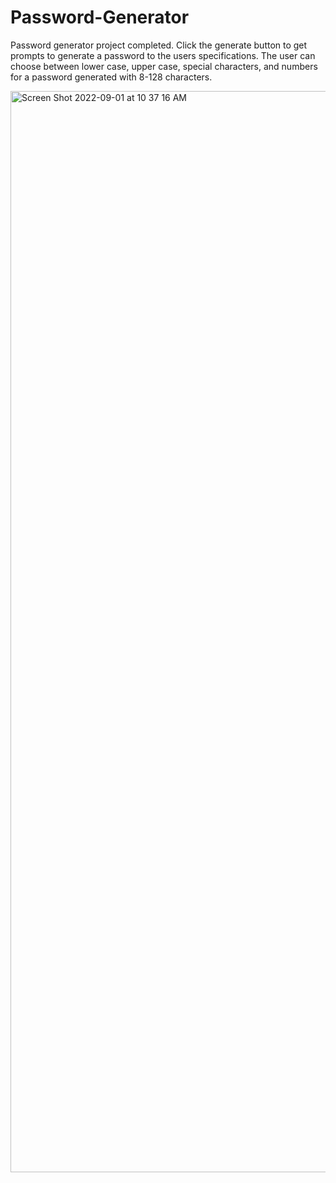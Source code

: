 # Password-Generator
Password generator project completed. Click the generate button to get prompts to generate a password to the users specifications. The user can choose between lower case, upper case, special characters, and numbers for a password generated with 8-128 characters. 


<img width="1730" alt="Screen Shot 2022-09-01 at 10 37 16 AM" src="https://user-images.githubusercontent.com/109611768/187956682-3e7c45f2-db5b-4277-b715-ce5179268cd4.png">
